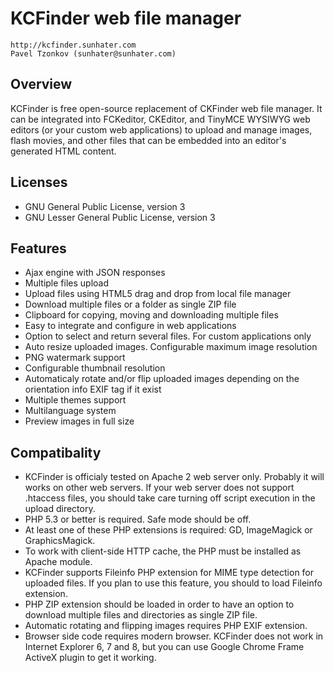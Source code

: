 # KCFinder web file manager
```
http://kcfinder.sunhater.com
Pavel Tzonkov (sunhater@sunhater.com)
```

## Overview
KCFinder is free open-source replacement of CKFinder web file manager. It can be integrated into FCKeditor, CKEditor, and TinyMCE WYSIWYG web editors (or your custom web applications) to upload and manage images, flash movies, and other files that can be embedded into an editor's generated HTML content.

## Licenses
* GNU General Public License, version 3
* GNU Lesser General Public License, version 3

## Features
* Ajax engine with JSON responses
* Multiple files upload
* Upload files using HTML5 drag and drop from local file manager
* Download multiple files or a folder as single ZIP file
* Clipboard for copying, moving and downloading multiple files
* Easy to integrate and configure in web applications
* Option to select and return several files. For custom applications only
* Auto resize uploaded images. Configurable maximum image resolution
* PNG watermark support
* Configurable thumbnail resolution
* Automaticaly rotate and/or flip uploaded images depending on the orientation info EXIF tag if it exist
* Multiple themes support
* Multilanguage system
* Preview images in full size

## Compatibality
* KCFinder is officialy tested on Apache 2 web server only. Probably it will works on other web servers. If your web server does not support .htaccess files, you should take care turning off script execution in the upload directory.
* PHP 5.3 or better is required. Safe mode should be off.
* At least one of these PHP extensions is required: GD, ImageMagick or GraphicsMagick.
* To work with client-side HTTP cache, the PHP must be installed as Apache module.
* KCFinder supports Fileinfo PHP extension for MIME type detection for uploaded files. If you plan to use this feature, you should to load Fileinfo extension.
* PHP ZIP extension should be loaded in order to have an option to download multiple files and directories as single ZIP file.
* Automatic rotating and flipping images requires PHP EXIF extension.
* Browser side code requires modern browser. KCFinder does not work in Internet Explorer 6, 7 and 8, but you can use Google Chrome Frame ActiveX plugin to get it working.
